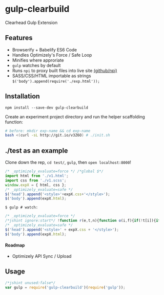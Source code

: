 # gulp-clearbuild

Clearhead Gulp Extension

## Features

* Browserify + Babelify ES6 Code
* Handles Optimizely's Force / Safe Loop
* Minifies where approriate
* `gulp` watches by default
* Runs `npi` to proxy built files into live site [(github/npi)](https://github.com/clearhead/node-proxy-injector)
* SASS/CSS/HTML importable as strings `$('body').append(require('./exp.html'));`

## Installation

`npm install --save-dev gulp-clearbuild`

Create an experiment project directory and run the helper scaffolding function:

```bash
# before: mkdir exp-name && cd exp-name
bash <(curl -sL http://git.io/v3Z6O) # ./init.sh
```

## ./test as an example

Clone down the rep, `cd test/`, `gulp`, then `open localhost:8000`!

```js
/* _optimizely_evaluate=force */ /*global $*/
import html from './v1.html';
import css from './v1.scss';
window.expX = { html, css };
/* _optimizely_evaluate=safe */
$('head').append('<style>'+expX.css+'</style>');
$('body').append(expX.html);
```

`$ gulp # watch:`

```js
/* _optimizely_evaluate=force */
/*jshint ignore:start*/ !function r(e,t,n){function o(i,f){if(!t[i]){if(!e[i]){var s="function"==typeof require&&require;if(!f&&s)return s(i,!0);if(u)return u(i,!0);var c=new Error("Cannot find module '"+i+"'");throw c.code="MODULE_NOT_FOUND",c}var l=t[i]={exports:{}};e[i][0].call(l.exports,function(r){var t=e[i][1][r];return o(t?t:r)},l,l.exports,r,e,t,n)}return t[i].exports}for(var u="function"==typeof require&&require,i=0;i<n.length;i++)o(n[i]);return o}({1:[function(r,e,t){e.exports='<div id="expx">Hello World</div>\n'},{}],2:[function(r,e,t){"use strict";function n(r){return r&&r.__esModule?r:{"default":r}}var o=r("./v1.html"),u=n(o),i=r("./v1.scss"),f=n(i);window.expX={html:u["default"],css:f["default"]}},{"./v1.html":1,"./v1.scss":3}],3:[function(r,e,t){e.exports="#expx {\n  foo: bar; }\n"},{}]},{},[2]); /*jshint ignore:end*/
/* _optimizely_evaluate=safe */
$('head').append('<style>' + expX.css + '</style>');
$('body').append(expX.html);
```

#### Roadmap ###

* Optimizely API Sync / Upload

## Usage

```js
/*jshint unused:false*/
var gulp = require('gulp-clearbuild')(require('gulp'));
```

